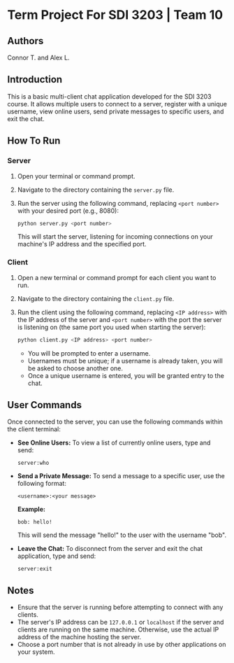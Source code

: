 # Term Project For SDI 3203 | Team 10

## Authors
Connor T. and Alex L.

## Introduction
This is a basic multi-client chat application developed for the SDI 3203 course. It allows multiple users to connect to a server, register with a unique username, view online users, send private messages to specific users, and exit the chat.

## How To Run

### Server

1.  Open your terminal or command prompt.
2.  Navigate to the directory containing the `server.py` file.
3.  Run the server using the following command, replacing `<port number>` with your desired port (e.g., 8080):

    ```bash
    python server.py <port number>
    ```

    This will start the server, listening for incoming connections on your machine's IP address and the specified port.

### Client

1.  Open a new terminal or command prompt for each client you want to run.
2.  Navigate to the directory containing the `client.py` file.
3.  Run the client using the following command, replacing `<IP address>` with the IP address of the server and `<port number>` with the port the server is listening on (the same port you used when starting the server):

    ```bash
    python client.py <IP address> <port number>
    ```

    * You will be prompted to enter a username.
    * Usernames must be unique; if a username is already taken, you will be asked to choose another one.
    * Once a unique username is entered, you will be granted entry to the chat.

## User Commands

Once connected to the server, you can use the following commands within the client terminal:

* **See Online Users:** To view a list of currently online users, type and send:
    ```
    server:who
    ```

* **Send a Private Message:** To send a message to a specific user, use the following format:
    ```
    <username>:<your message>
    ```
    **Example:**
    ```
    bob: hello!
    ```
    This will send the message "hello!" to the user with the username "bob".

* **Leave the Chat:** To disconnect from the server and exit the chat application, type and send:
    ```
    server:exit
    ```

## Notes
* Ensure that the server is running before attempting to connect with any clients.
* The server's IP address can be `127.0.0.1` or `localhost` if the server and clients are running on the same machine. Otherwise, use the actual IP address of the machine hosting the server.
* Choose a port number that is not already in use by other applications on your system.